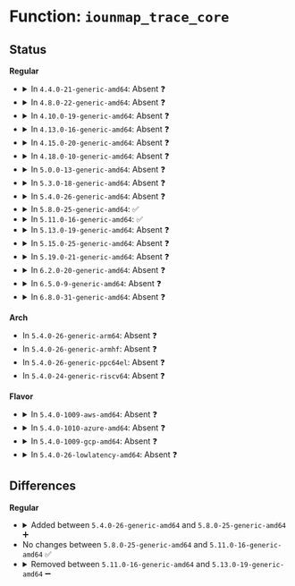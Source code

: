 # Function: <code>iounmap_trace_core</code>

## Status
<b>Regular</b>
<ul>
<li>
<details>
<summary>In <code>4.4.0-21-generic-amd64</code>: Absent ❓</summary>

```json
{
  "name": "iounmap_trace_core",
  "collision_type": "Unique Static",
  "inline_type": "Full",
  "funcs": [
    {
      "addr": 18446744071579321917,
      "name": "iounmap_trace_core",
      "external": false,
      "loc": "arch/x86/mm/mmio-mod.c:293",
      "file": "arch/x86/mm/mmio-mod.c",
      "inline": "not declared, inlined",
      "caller_inline": [
        "arch/x86/mm/mmio-mod.c:mmiotrace_iounmap"
      ],
      "caller_func": []
    }
  ],
  "symbols": []
}
```
</details>
</li>
<li>
<details>
<summary>In <code>4.8.0-22-generic-amd64</code>: Absent ❓</summary>

```json
{
  "name": "iounmap_trace_core",
  "collision_type": "Unique Static",
  "inline_type": "Full",
  "funcs": [
    {
      "addr": 18446744071579327517,
      "name": "iounmap_trace_core",
      "external": false,
      "loc": "arch/x86/mm/mmio-mod.c:293",
      "file": "arch/x86/mm/mmio-mod.c",
      "inline": "not declared, inlined",
      "caller_inline": [
        "arch/x86/mm/mmio-mod.c:mmiotrace_iounmap"
      ],
      "caller_func": []
    }
  ],
  "symbols": []
}
```
</details>
</li>
<li>
<details>
<summary>In <code>4.10.0-19-generic-amd64</code>: Absent ❓</summary>

```json
{
  "name": "iounmap_trace_core",
  "collision_type": "Unique Static",
  "inline_type": "Full",
  "funcs": [
    {
      "addr": 18446744071579342781,
      "name": "iounmap_trace_core",
      "external": false,
      "loc": "arch/x86/mm/mmio-mod.c:293",
      "file": "arch/x86/mm/mmio-mod.c",
      "inline": "not declared, inlined",
      "caller_inline": [
        "arch/x86/mm/mmio-mod.c:mmiotrace_iounmap"
      ],
      "caller_func": []
    }
  ],
  "symbols": []
}
```
</details>
</li>
<li>
<details>
<summary>In <code>4.13.0-16-generic-amd64</code>: Absent ❓</summary>

```json
{
  "name": "iounmap_trace_core",
  "collision_type": "Unique Static",
  "inline_type": "Full",
  "funcs": [
    {
      "addr": 18446744071579336813,
      "name": "iounmap_trace_core",
      "external": false,
      "loc": "arch/x86/mm/mmio-mod.c:293",
      "file": "arch/x86/mm/mmio-mod.c",
      "inline": "not declared, inlined",
      "caller_inline": [
        "arch/x86/mm/mmio-mod.c:mmiotrace_iounmap"
      ],
      "caller_func": []
    }
  ],
  "symbols": []
}
```
</details>
</li>
<li>
<details>
<summary>In <code>4.15.0-20-generic-amd64</code>: Absent ❓</summary>

```json
{
  "name": "iounmap_trace_core",
  "collision_type": "Unique Static",
  "inline_type": "Full",
  "funcs": [
    {
      "addr": 18446744071579362253,
      "name": "iounmap_trace_core",
      "external": false,
      "loc": "arch/x86/mm/mmio-mod.c:293",
      "file": "arch/x86/mm/mmio-mod.c",
      "inline": "not declared, inlined",
      "caller_inline": [
        "arch/x86/mm/mmio-mod.c:mmiotrace_iounmap"
      ],
      "caller_func": []
    }
  ],
  "symbols": []
}
```
</details>
</li>
<li>
<details>
<summary>In <code>4.18.0-10-generic-amd64</code>: Absent ❓</summary>

```json
{
  "name": "iounmap_trace_core",
  "collision_type": "Unique Static",
  "inline_type": "Full",
  "funcs": [
    {
      "addr": 18446744071579374621,
      "name": "iounmap_trace_core",
      "external": false,
      "loc": "arch/x86/mm/mmio-mod.c:292",
      "file": "arch/x86/mm/mmio-mod.c",
      "inline": "not declared, inlined",
      "caller_inline": [
        "arch/x86/mm/mmio-mod.c:mmiotrace_iounmap"
      ],
      "caller_func": []
    }
  ],
  "symbols": []
}
```
</details>
</li>
<li>
<details>
<summary>In <code>5.0.0-13-generic-amd64</code>: Absent ❓</summary>

```json
{
  "name": "iounmap_trace_core",
  "collision_type": "Unique Static",
  "inline_type": "Full",
  "funcs": [
    {
      "addr": 18446744071579402285,
      "name": "iounmap_trace_core",
      "external": false,
      "loc": "arch/x86/mm/mmio-mod.c:292",
      "file": "arch/x86/mm/mmio-mod.c",
      "inline": "not declared, inlined",
      "caller_inline": [
        "arch/x86/mm/mmio-mod.c:mmiotrace_iounmap"
      ],
      "caller_func": []
    }
  ],
  "symbols": []
}
```
</details>
</li>
<li>
<details>
<summary>In <code>5.3.0-18-generic-amd64</code>: Absent ❓</summary>

```json
{
  "name": "iounmap_trace_core",
  "collision_type": "Unique Static",
  "inline_type": "Full",
  "funcs": [
    {
      "addr": 18446744071579417741,
      "name": "iounmap_trace_core",
      "external": false,
      "loc": "arch/x86/mm/mmio-mod.c:280",
      "file": "arch/x86/mm/mmio-mod.c",
      "inline": "not declared, inlined",
      "caller_inline": [
        "arch/x86/mm/mmio-mod.c:mmiotrace_iounmap"
      ],
      "caller_func": []
    }
  ],
  "symbols": []
}
```
</details>
</li>
<li>
<details>
<summary>In <code>5.4.0-26-generic-amd64</code>: Absent ❓</summary>

```json
{
  "name": "iounmap_trace_core",
  "collision_type": "Unique Static",
  "inline_type": "Full",
  "funcs": [
    {
      "addr": 18446744071579420925,
      "name": "iounmap_trace_core",
      "external": false,
      "loc": "arch/x86/mm/mmio-mod.c:280",
      "file": "arch/x86/mm/mmio-mod.c",
      "inline": "not declared, inlined",
      "caller_inline": [
        "arch/x86/mm/mmio-mod.c:mmiotrace_iounmap"
      ],
      "caller_func": []
    }
  ],
  "symbols": []
}
```
</details>
</li>
<li>
<details>
<summary>In <code>5.8.0-25-generic-amd64</code>: ✅</summary>

```c
void iounmap_trace_core(volatile void * addr)
```

```json
{
  "name": "iounmap_trace_core",
  "collision_type": "Unique Static",
  "inline_type": "No",
  "funcs": [
    {
      "addr": 18446744071579451088,
      "name": "iounmap_trace_core",
      "external": false,
      "loc": "arch/x86/mm/mmio-mod.c:280",
      "file": "arch/x86/mm/mmio-mod.c",
      "inline": "seen, unknown",
      "caller_inline": [],
      "caller_func": [
        "arch/x86/mm/mmio-mod.c:mmiotrace_iounmap"
      ]
    }
  ],
  "symbols": [
    {
      "addr": 18446744071579451088,
      "name": "iounmap_trace_core",
      "section": ".text",
      "bind": "STB_LOCAL",
      "size": 338
    }
  ]
}
```
</details>
</li>
<li>
<details>
<summary>In <code>5.11.0-16-generic-amd64</code>: ✅</summary>

```c
void iounmap_trace_core(volatile void * addr)
```

```json
{
  "name": "iounmap_trace_core",
  "collision_type": "Unique Static",
  "inline_type": "No",
  "funcs": [
    {
      "addr": 18446744071579448352,
      "name": "iounmap_trace_core",
      "external": false,
      "loc": "arch/x86/mm/mmio-mod.c:280",
      "file": "arch/x86/mm/mmio-mod.c",
      "inline": "seen, unknown",
      "caller_inline": [],
      "caller_func": [
        "arch/x86/mm/mmio-mod.c:mmiotrace_iounmap"
      ]
    }
  ],
  "symbols": [
    {
      "addr": 18446744071579448352,
      "name": "iounmap_trace_core",
      "section": ".text",
      "bind": "STB_LOCAL",
      "size": 338
    }
  ]
}
```
</details>
</li>
<li>
<details>
<summary>In <code>5.13.0-19-generic-amd64</code>: Absent ❓</summary>

```json
{
  "name": "iounmap_trace_core",
  "collision_type": "Unique Static",
  "inline_type": "Full",
  "funcs": [
    {
      "addr": 18446744071579451069,
      "name": "iounmap_trace_core",
      "external": false,
      "loc": "arch/x86/mm/mmio-mod.c:278",
      "file": "arch/x86/mm/mmio-mod.c",
      "inline": "not declared, inlined",
      "caller_inline": [
        "arch/x86/mm/mmio-mod.c:mmiotrace_iounmap"
      ],
      "caller_func": []
    }
  ],
  "symbols": []
}
```
</details>
</li>
<li>
<details>
<summary>In <code>5.15.0-25-generic-amd64</code>: Absent ❓</summary>

```json
{
  "name": "iounmap_trace_core",
  "collision_type": "Unique Static",
  "inline_type": "Full",
  "funcs": [
    {
      "addr": 18446744071579516061,
      "name": "iounmap_trace_core",
      "external": false,
      "loc": "arch/x86/mm/mmio-mod.c:278",
      "file": "arch/x86/mm/mmio-mod.c",
      "inline": "not declared, inlined",
      "caller_inline": [
        "arch/x86/mm/mmio-mod.c:mmiotrace_iounmap"
      ],
      "caller_func": []
    }
  ],
  "symbols": []
}
```
</details>
</li>
<li>
<details>
<summary>In <code>5.19.0-21-generic-amd64</code>: Absent ❓</summary>

```json
{
  "name": "iounmap_trace_core",
  "collision_type": "Unique Static",
  "inline_type": "Full",
  "funcs": [
    {
      "addr": 18446744071579599769,
      "name": "iounmap_trace_core",
      "external": false,
      "loc": "arch/x86/mm/mmio-mod.c:278",
      "file": "arch/x86/mm/mmio-mod.c",
      "inline": "not declared, inlined",
      "caller_inline": [
        "arch/x86/mm/mmio-mod.c:mmiotrace_iounmap"
      ],
      "caller_func": []
    }
  ],
  "symbols": []
}
```
</details>
</li>
<li>
<details>
<summary>In <code>6.2.0-20-generic-amd64</code>: Absent ❓</summary>

```json
{
  "name": "iounmap_trace_core",
  "collision_type": "Unique Static",
  "inline_type": "Full",
  "funcs": [
    {
      "addr": 18446744071579712489,
      "name": "iounmap_trace_core",
      "external": false,
      "loc": "arch/x86/mm/mmio-mod.c:278",
      "file": "arch/x86/mm/mmio-mod.c",
      "inline": "not declared, inlined",
      "caller_inline": [
        "arch/x86/mm/mmio-mod.c:mmiotrace_iounmap"
      ],
      "caller_func": []
    }
  ],
  "symbols": []
}
```
</details>
</li>
<li>
<details>
<summary>In <code>6.5.0-9-generic-amd64</code>: Absent ❓</summary>

```json
{
  "name": "iounmap_trace_core",
  "collision_type": "Unique Static",
  "inline_type": "Full",
  "funcs": [
    {
      "addr": 18446744071579725769,
      "name": "iounmap_trace_core",
      "external": false,
      "loc": "arch/x86/mm/mmio-mod.c:278",
      "file": "arch/x86/mm/mmio-mod.c",
      "inline": "not declared, inlined",
      "caller_inline": [
        "arch/x86/mm/mmio-mod.c:mmiotrace_iounmap"
      ],
      "caller_func": []
    }
  ],
  "symbols": []
}
```
</details>
</li>
<li>
<details>
<summary>In <code>6.8.0-31-generic-amd64</code>: Absent ❓</summary>

```json
{
  "name": "iounmap_trace_core",
  "collision_type": "Unique Static",
  "inline_type": "Full",
  "funcs": [
    {
      "addr": 18446744071579760681,
      "name": "iounmap_trace_core",
      "external": false,
      "loc": "arch/x86/mm/mmio-mod.c:278",
      "file": "arch/x86/mm/mmio-mod.c",
      "inline": "not declared, inlined",
      "caller_inline": [
        "arch/x86/mm/mmio-mod.c:mmiotrace_iounmap"
      ],
      "caller_func": []
    }
  ],
  "symbols": []
}
```
</details>
</li>
</ul>
<b>Arch</b>
<ul>
<li>
In <code>5.4.0-26-generic-arm64</code>: Absent ❓
</li>
<li>
In <code>5.4.0-26-generic-armhf</code>: Absent ❓
</li>
<li>
In <code>5.4.0-26-generic-ppc64el</code>: Absent ❓
</li>
<li>
In <code>5.4.0-24-generic-riscv64</code>: Absent ❓
</li>
</ul>
<b>Flavor</b>
<ul>
<li>
<details>
<summary>In <code>5.4.0-1009-aws-amd64</code>: Absent ❓</summary>

```json
{
  "name": "iounmap_trace_core",
  "collision_type": "Unique Static",
  "inline_type": "Full",
  "funcs": [
    {
      "addr": 18446744071579416765,
      "name": "iounmap_trace_core",
      "external": false,
      "loc": "arch/x86/mm/mmio-mod.c:280",
      "file": "arch/x86/mm/mmio-mod.c",
      "inline": "not declared, inlined",
      "caller_inline": [
        "arch/x86/mm/mmio-mod.c:mmiotrace_iounmap"
      ],
      "caller_func": []
    }
  ],
  "symbols": []
}
```
</details>
</li>
<li>
<details>
<summary>In <code>5.4.0-1010-azure-amd64</code>: Absent ❓</summary>

```json
{
  "name": "iounmap_trace_core",
  "collision_type": "Unique Static",
  "inline_type": "Full",
  "funcs": [
    {
      "addr": 18446744071579345901,
      "name": "iounmap_trace_core",
      "external": false,
      "loc": "arch/x86/mm/mmio-mod.c:280",
      "file": "arch/x86/mm/mmio-mod.c",
      "inline": "not declared, inlined",
      "caller_inline": [
        "arch/x86/mm/mmio-mod.c:mmiotrace_iounmap"
      ],
      "caller_func": []
    }
  ],
  "symbols": []
}
```
</details>
</li>
<li>
<details>
<summary>In <code>5.4.0-1009-gcp-amd64</code>: Absent ❓</summary>

```json
{
  "name": "iounmap_trace_core",
  "collision_type": "Unique Static",
  "inline_type": "Full",
  "funcs": [
    {
      "addr": 18446744071579416685,
      "name": "iounmap_trace_core",
      "external": false,
      "loc": "arch/x86/mm/mmio-mod.c:280",
      "file": "arch/x86/mm/mmio-mod.c",
      "inline": "not declared, inlined",
      "caller_inline": [
        "arch/x86/mm/mmio-mod.c:mmiotrace_iounmap"
      ],
      "caller_func": []
    }
  ],
  "symbols": []
}
```
</details>
</li>
<li>
<details>
<summary>In <code>5.4.0-26-lowlatency-amd64</code>: Absent ❓</summary>

```json
{
  "name": "iounmap_trace_core",
  "collision_type": "Unique Static",
  "inline_type": "Full",
  "funcs": [
    {
      "addr": 18446744071579425744,
      "name": "iounmap_trace_core",
      "external": false,
      "loc": "arch/x86/mm/mmio-mod.c:280",
      "file": "arch/x86/mm/mmio-mod.c",
      "inline": "not declared, inlined",
      "caller_inline": [
        "arch/x86/mm/mmio-mod.c:mmiotrace_iounmap"
      ],
      "caller_func": []
    }
  ],
  "symbols": []
}
```
</details>
</li>
</ul>

## Differences
<b>Regular</b>
<ul>
<li>
<details>
<summary>Added between <code>5.4.0-26-generic-amd64</code> and <code>5.8.0-25-generic-amd64</code> ➕</summary>

```c
void iounmap_trace_core(volatile void * addr)
```
</details>
</li>
<li>
No changes between <code>5.8.0-25-generic-amd64</code> and <code>5.11.0-16-generic-amd64</code> ✅
</li>
<li>
<details>
<summary>Removed between <code>5.11.0-16-generic-amd64</code> and <code>5.13.0-19-generic-amd64</code> ➖</summary>

```c
void iounmap_trace_core(volatile void * addr)
```
</details>
</li>
</ul>
